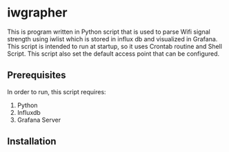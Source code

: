 # iwgrapher
This is program written in Python script that is used to parse Wifi signal strength using iwlist which is stored in influx db and visualized in Grafana. This script is intended to run at startup, so it uses Crontab routine and Shell Script. This script also set the default access point that can be configured.

## Prerequisites
In order to run, this script requires:
1. Python
2. Influxdb
3. Grafana Server

## Installation

